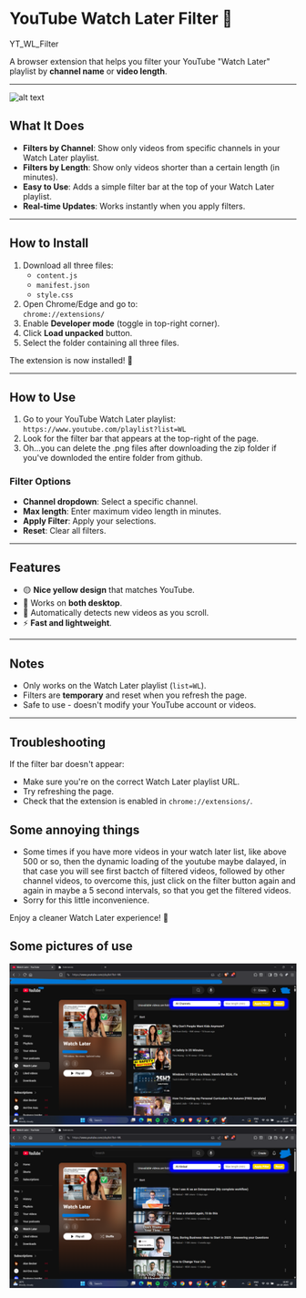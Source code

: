 # YouTube Watch Later Filter 🎥

YT_WL_Filter

A browser extension that helps you filter your YouTube "Watch Later" playlist by **channel name** or **video length**.

---

![alt text](image-2.png)

## What It Does

- **Filters by Channel**: Show only videos from specific channels in your Watch Later playlist.  
- **Filters by Length**: Show only videos shorter than a certain length (in minutes).  
- **Easy to Use**: Adds a simple filter bar at the top of your Watch Later playlist.  
- **Real-time Updates**: Works instantly when you apply filters.  

---

## How to Install

1. Download all three files:
   - `content.js`
   - `manifest.json`
   - `style.css`
2. Open Chrome/Edge and go to:  
`chrome://extensions/`
3. Enable **Developer mode** (toggle in top-right corner).  
4. Click **Load unpacked** button.  
5. Select the folder containing all three files.  

The extension is now installed! 🎉

---

## How to Use

1. Go to your YouTube Watch Later playlist:  
`https://www.youtube.com/playlist?list=WL`
2. Look for the filter bar that appears at the top-right of the page.
3. Oh...you can delete the .png files after downloading the zip folder if you've downloded the entire folder from github.  

### Filter Options

- **Channel dropdown**: Select a specific channel.  
- **Max length**: Enter maximum video length in minutes.  
- **Apply Filter**: Apply your selections.  
- **Reset**: Clear all filters.  

---

## Features

- 🟡 **Nice yellow design** that matches YouTube.  
- 📱 Works on **both desktop**.  
- 🔄 Automatically detects new videos as you scroll.  
- ⚡ **Fast and lightweight**.  

---

## Notes

- Only works on the Watch Later playlist (`list=WL`).  
- Filters are **temporary** and reset when you refresh the page.  
- Safe to use - doesn't modify your YouTube account or videos.  

---

## Troubleshooting

If the filter bar doesn't appear:  

- Make sure you're on the correct Watch Later playlist URL.  
- Try refreshing the page.  
- Check that the extension is enabled in `chrome://extensions/`.  

## Some annoying things

- Some times if you have more videos in your watch later list, like above 500 or so, then the dynamic loading of the youtube maybe dalayed, in that case you will see first bactch of filtered videos, followed by other channel videos, to overcome this, just click on the filter button again and again in maybe a 5 second intervals, so that you get the filtered videos.
- Sorry for this little inconvenience.

Enjoy a cleaner Watch Later experience! 🚀

## Some pictures of use

![alt text](<Screenshot 1(575).png>)
![alt text](<Screenshot 2 (576).png>)
